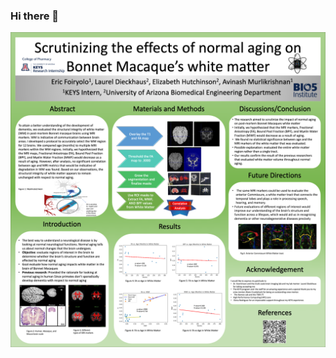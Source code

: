 ### Hi there 👋

<!--
**foiryolo/foiryolo** is a ✨ _special_ ✨ repository because its `README.md` (this file) appears on your GitHub profile.

Here are some ideas to get you started:

🔭 I’m currently working on the multi-brain holder inner segment
 🌱 I’m currently learning how to say no
- 👯 I’m looking to collaborate on ...
- 🤔 I’m looking for help with ...
- 💬 Ask me about ...
- 📫 How to reach me: ...
- 😄 Pronouns: ...
- ⚡ Fun fact: chickens can fly 
expert in ramenology and cheesecakeology. 
--> 
![alt text](https://github.com/foiryolo/foiryolo/blob/main/keys%20poster.png "Keys poster")
